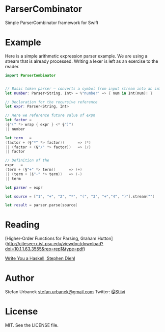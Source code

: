 ParserCombinator
================

Simple ParserCombinator framework for Swift

Example
=======

Here is a simple arithmetic expression parser example. We are using a stream
that is already processed. Writing a lexer is left as an exercise to the reader.

```swift
import ParserCombinator


// Basic token parser – converts a symbol from input stream into an integer
let number: Parser<String, Int> = %"number" => { num in Int(num)! }

// Declaration for the recursive reference
let expr: Parser<String, Int>

// Here we reference future value of expn
let factor =
(§"(" *> wrap { expr } <* §")")
|| number

let term   =
(factor + (§"*" *> factor))      => (*)
|| (factor + (§"/" *> factor))   => (/)
|| factor

// Definition of the
expr   =
(term + (§"+" *> term))      => (+)
|| (term + (§"-" *> term))   => (-)
|| term

let parser = expr

let source = ["1", "+", "2", "*", "(", "3", "+","4", ")"].stream("")

let result = parser.parse(source)
```

Reading
=======

[Higher-Order Functions for Parsing, Graham Hutton]
(http://citeseerx.ist.psu.edu/viewdoc/download?doi=10.1.1.63.3555&rep=rep1&type=pdf)

[Write You a Haskell, Stephen Diehl](http://dev.stephendiehl.com/fun/002_parsers.html)

Author
======

Stefan Urbanek <stefan.urbanek@gmail.com>
Twitter: [@Stiivi](https://twitter.com/stiivi)

License
=======

MIT. See the LICENSE file.
